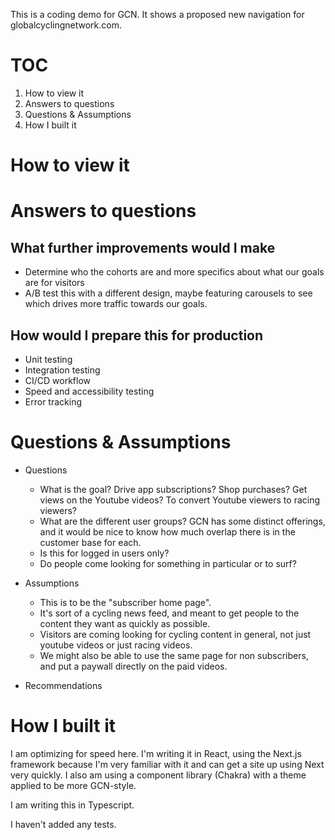 This is a coding demo for GCN. It shows a proposed new navigation for globalcyclingnetwork.com. 

# TOC
1. How to view it
1. Answers to questions
1. Questions & Assumptions
1. How I built it

# How to view it

# Answers to questions

## What further improvements would I make

- Determine who the cohorts are and more specifics about what our goals are for visitors
- A/B test this with a different design, maybe featuring carousels to see which drives more traffic towards our goals.

## How would I prepare this for production

- Unit testing
- Integration testing
- CI/CD workflow
- Speed and accessibility testing
- Error tracking

# Questions & Assumptions

- Questions
  - What is the goal? Drive app subscriptions? Shop purchases? Get views on the Youtube videos? To convert Youtube viewers to racing viewers?
  - What are the different user groups? GCN has some distinct offerings, and it would be nice to know how much overlap there is in the customer base for each.
  - Is this for logged in users only?
  - Do people come looking for something in particular or to surf?

- Assumptions
  - This is to be the "subscriber home page".
  - It's sort of a cycling news feed, and meant to get people to the content they want as quickly as possible. 
  - Visitors are coming looking for cycling content in general, not just youtube videos or just racing videos.
  - We might also be able to use the same page for non subscribers, and put a paywall directly on the paid videos. 

- Recommendations

# How I built it

I am optimizing for speed here. I'm writing it in React, using the Next.js framework because I'm very familiar with it and can get a site up using Next very quickly. I also am using a component library (Chakra) with a theme applied to be more GCN-style. 

I am writing this in Typescript.

I haven't added any tests.


